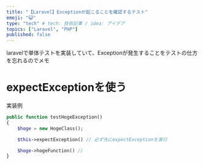 ```yaml
---
title: "【Laravel】Exceptionが起こることを確認するテスト"
emoji: "😺"
type: "tech" # tech: 技術記事 / idea: アイデア
topics: ["Laravel", "PHP"]
published: false
---
```

laravelで単体テストを実装していて、Exceptionが発生することをテストの仕方を忘れるのでメモ
# expectExceptionを使う
実装例

```php
public function testHogeException()
{
    $hoge = new HogeClass();

    $this->expectException() // 必ず先にexpectExceptionを実行

    $hoge->hogeFunction() //
}
```
